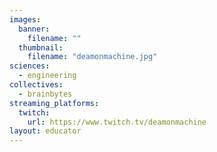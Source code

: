 ```yaml
---
images:
  banner:
    filename: ""
  thumbnail:
    filename: "deamonmachine.jpg"
sciences:
  - engineering
collectives:
  - brainbytes
streaming_platforms:
  twitch:
    url: https://www.twitch.tv/deamonmachine
layout: educator
---
```

